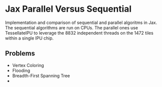 # Jax Parallel Versus Sequential
Implementation and comparison of sequential and parallel algoritms in Jax. The sequential algorithms are run on CPUs. The parallel ones use TessellateIPU to leverage the 8832 independent threads on the 1472 tiles within a single IPU chip.

## Problems
- Vertex Coloring
- Flooding
- Breadth-First Spanning Tree
- 
